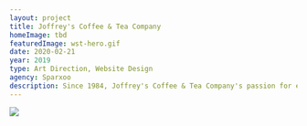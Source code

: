 ```yaml
---
layout: project
title: Joffrey's Coffee & Tea Company
homeImage: tbd
featuredImage: wst-hero.gif
date: 2020-02-21
year: 2019
type: Art Direction, Website Design
agency: Sparxoo
description: Since 1984, Joffrey's Coffee & Tea Company's passion for exceptional coffee and tea has been the heart of what they do. Creating an experience that matched their whimsical nature was integral to our team. Rooted in Tampa and wanting to share the joy of Joffrey’s far and wide, we led our design with a focus on simplicity, clarity and usability.
---
```


<div class="col-xs-12 about-work-items__item">
  <img src="{{ site.baseurl}}/assets/images/{{ page.img1 }}">
</div>
